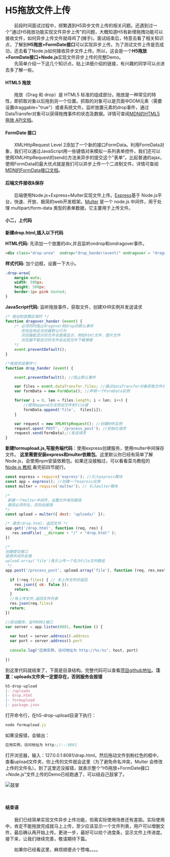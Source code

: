# H5拖放文件上传
&emsp;&emsp;前段时间面试过程中，频繁遇到H5异步文件上传的相关问题。还遇到过一个"通过H5拖放功能实现文件异步上传"的问题，大概知道H5有新增拖拽功能可以接收文件，如何异步上传文件就母鸡了(摊手)。面试结束后，特意去看了相关知识点，了解到**H5拖放+FormDate接口**可以实现异步上传。为了测试文件上传是否成功，还去看了Node.js如何接收异步文件上传。所以，这会是一个**H5拖放+FormDate接口+Node.js**实现文件异步上传的完整Demo。  
&emsp;&emsp;先简单介绍一下这几个知识点，贴上详细介绍的链接，有兴趣的同学可以点进去多了解一些。  
####  HTML5 拖放
&emsp;&emsp;拖放（Drag 和 drop）是 HTML5 标准的组成部分。拖放是一种常见的特性，即抓取对象以后拖到另一个位置。抓取的对象可以是页面中DOM元素（需要设置draggable="true"）或者系统文件。监听放置元素的drop事件，通过DataTransfer对象可以获得拖拽事件的状态及数据。详情可查阅[MDN的HTML5 拖放 API文档](https://developer.mozilla.org/zh-CN/docs/Web/API/HTML_Drag_and_Drop_API)。  
####  FormDate 接口
&emsp;&emsp;XMLHttpRequest Level 2添加了一个新的接口FormData。利用FormData对象，我们可以通过JavaScript用一些键值对来模拟一系列表单控件，我们还可以使用XMLHttpRequest的send()方法来异步的提交这个"表单"。比起普通的ajax，使用FormData的最大优点就是我们可以异步上传一个二进制文件。详情可查阅[MDN的FormData接口文档](https://developer.mozilla.org/zh-CN/docs/Web/API/FormData)。  
#### 后端文件接收&保存
&emsp;&emsp;后端使用Node.js+Express+Multer实现文件上传。[Express](http://www.expressjs.com.cn/)基于 Node.js平台，快速、开放、极简的web开发框架。[Multer](https://github.com/expressjs/multer/blob/master/doc/README-zh-cn.md) 是一个 node.js 中间件，用于处理 multipart/form-data 类型的表单数据，它主要用于上传文件。  


####  小二，上代码   
  
  
**新建drop.html,插入以下代码**   
  
  
**HTML代码:** 先添加一个放置的div,并且监听ondrop和ondragover事件。
```html
<div class="drop-area"  ondrop="drop_hander(event)" ondragover = "dragover_hander(event)"></div>
```
**样式代码:** 加个边框，设置一下大小。
```css
.drop-area{
	margin:auto;
	width: 500px;
	height: 500px;
	border:1px pink dashed;
}
```
**JavaScript代码:** 监听拖放事件，获取文件，创建XHR实例并发送请求
```JavaScript
/* 拖动到放置区域时 */
function dragover_hander (event) {
	/* 必须同时阻止dragover和drop的默认事件
	   否则会响应浏览器默认行为
	   浏览器能显示的文件会直接显示，例如html文件、图片文件
	   浏览器不能显示的文件会出现文件下载弹窗
	*/
	event.preventDefault(); 
}

/*拖放完成事件*/
function drop_hander (event) {

    event.preventDefault(); //阻止默认事件

    var files = event.dataTransfer.files; //通过dataTransfer对象获取文件对象数组
    var formData = new FormData(); //声明一个FormData实例

    for(var i = 0, len = files.length; i < len; i++) {
    	//使用append方法添加文件到file键
        formData.append('file',  files[i]);
    }

    var request = new XMLHttpRequest(); //创建XHR实例
	request.open('POST', '/process_post'); //初始化请求
	request.send(formData);//发送请求
}
```
**新建formupload.js,写服务端代码**：使用express创建服务，使用multer中间保存文件。 **这里需要安装express和multer依赖包**。这里默认你已经有简单了解Node.js，会使用npm安装依赖包。如果还没接触过，可以看看菜鸟教程的[Node.js 教程](http://www.runoob.com/nodejs/nodejs-tutorial.html),看完前四节就行。
```JavaScript
const express = require('express'); //引入express模块
const app = express(); //创建一个express应用
const multer = require('multer'); // 引入multer模块

/*
 新建一个multer中间件，设置文件保存路径
 路径必须存在，否则会报错
*/
const upload = multer({ dest: 'uploads/' }); 

/* 请求/drop.html，返回文件 */
app.get('/drop.html', function (req, res) {
   res.sendFile( __dirname + "/" + "drop.html" );
})

/* 
创建提交接口
使用中间件处理
upload.array('file')表示上传一个名为file文件数组
 */
app.post('/process_post', upload.array('file'), function (req, res,next) {
 
  if (!req.files) { // 末上传文件的返回
    res.json({ ok: false });
    return;
  }
  //有上传文件,返回文件列表
  res.json(req.files) 
  return;
})

//启动服务，监听8081端口
var server = app.listen(8081, function () {
 
  var host = server.address().address
  var port = server.address().port
 
  console.log("应用实例，访问地址为 http://%s:%s", host, port)
 
})
```
到这里代码就结束了，下面是目录结构。完整代码可以查看[项目github地址](https://github.com/Fatty-Shu/h5-drop-upload)。**注意：uploads文件夹一定要存在，否则服务会报错**
```javascript
h5-drop-upload
|- /uploads
|- drop.html
|- formupload
|- package.json
```
打开命令行，在h5-drop-upload目录下执行：
```javascript 
node formupload.js
```
如果没报错，会输出：
```javascript 
应用实例，访问地址为 http://:::8081
```
打开浏览器，输入：127.0.0.1:8081/drap.html。然后拖动文件到粉红色的框中，查看upload文件夹，你上传的文件就会这里（为了避免命名冲突，Multer 会修改上传的文件名）。到了这里还没报错，就表示整个“H5拖放+FormDate接口+Node.js”文件上传的Demo已经跑通了，可以结自己鼓掌了。 

![鼓掌](https://ss0.bdstatic.com/70cFuHSh_Q1YnxGkpoWK1HF6hhy/it/u=3351915344,1261849770&fm=27&gp=0.jpg)  
  
&emsp;  
#### 结束语
&emsp;&emsp;我们已经简单实现文件异步上传功能，但离实际使用场景还有差距。实际使用中，肯定不能拖放完成就马上上传，至少应该显示一个文件列表，用户可以增删文件，最后确认再开始上传。更进一步，最好可以给个进度条，显示文件上传进度。接下来，让我们继续完善，敬请期待下篇。  

&emsp;&emsp;如果你已经看这里，麻烦顺便点个赞咯。。。。






